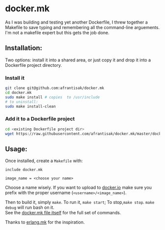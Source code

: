 # docker.mk

As I was building and testing yet another Dockerfile, I threw together a Makefile to save typing and remembering all the command-line arguements.  I'm not a makefile expert but this gets the job done. 

## Installation:

Two options: install it into a shared area, or just copy it and drop it into a Dockerfile project directory.

### Install it

```sh
git clone git@github.com:afrantisak/docker.mk 
cd docker.mk
sudo make install # copies  to /usr/include
# to uninstall:
sudo make install-clean
```
### Add it to a Dockerfile project

```sh
cd <existing Dockerfile project dir>
wget https://raw.githubusercontent.com/afrantisak/docker.mk/master/docker.mk
```

## Usage:

Once installed, create a `Makefile` with:

```make
include docker.mk

image_name = <choose your name>
```

Choose a name wisely.  If you want to upload to [docker.io](https://registry.hub.docker.com/) make sure you prefix with the proper username (`<username>/<image_name>`).

Then to build it, simply `make`.  To run it, `make start`; To stop,`make stop`.  `make debug` will run bash on it.  
See the [docker.mk file itself](https://github.com/afrantisak/docker.mk/blob/master/docker.mk) for the full set of commands.

Thanks to [erlang.mk](https://github.com/ninenines/erlang.mk) for the inspiration.
